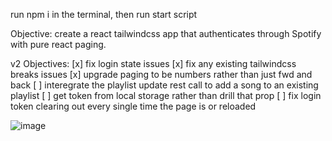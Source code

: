 run npm i in the terminal, then run start script

Objective: create a react tailwindcss app that authenticates through Spotify with pure react paging.

v2 Objectives:
[x] fix login state issues
[x] fix any existing tailwindcss breaks issues
[x] upgrade paging to be numbers rather than just fwd and back
[ ] interegrate the playlist update rest call to add a song to an existing playlist
[ ] get token from local storage rather than drill that prop
[ ] fix login token clearing out every single time the page is or reloaded

![image](https://user-images.githubusercontent.com/6600605/185468944-e0c2ef6b-4fb7-4892-ad1a-0a48a05aa754.png)
